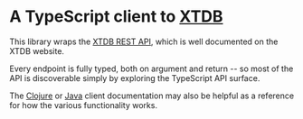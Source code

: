 # A TypeScript client to [XTDB][xtdb]

This library wraps the [XTDB REST API][rest-api], which is well documented on the XTDB website.

Every endpoint is fully typed, both on argument and return -- so most of the API is discoverable simply by exploring the TypeScript API surface.

The [Clojure][clojure-api] or [Java][java-api] client documentation may also be helpful as a reference for how the various functionality works.

[xtdb]: https://xtdb.com
[rest-api]: https://docs.xtdb.com/clients/http/
[clojure-api]: https://docs.xtdb.com/clients/clojure/
[java-api]: https://docs.xtdb.com/clients/java/